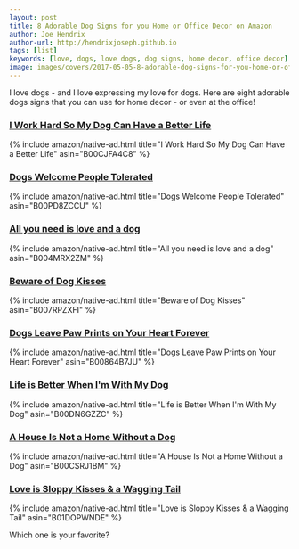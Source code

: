 ```yaml
---
layout: post
title: 8 Adorable Dog Signs for you Home or Office Decor on Amazon
author: Joe Hendrix
author-url: http://hendrixjoseph.github.io
tags: [list]
keywords: [love, dogs, love dogs, dog signs, home decor, office decor]
image: images/covers/2017-05-05-8-adorable-dog-signs-for-you-home-or-office-decor-on-amazon.jpg
---
```


I love dogs - and I love expressing my love for dogs. Here are eight adorable dogs signs that you can use for home decor - or even at the office!

### [I Work Hard So My Dog Can Have a Better Life](https://www.amazon.com/dp/B00CJFA4C8/?tag=puppy-post-list-20)

{% include amazon/native-ad.html title="I Work Hard So My Dog Can Have a Better Life" asin="B00CJFA4C8" %}

### [Dogs Welcome People Tolerated](https://www.amazon.com/dp/B00PD8ZCCU/?tag=puppy-post-list-20)

{% include amazon/native-ad.html title="Dogs Welcome People Tolerated" asin="B00PD8ZCCU" %}

### [All you need is love and a dog](https://www.amazon.com/dp/B004MRX2ZM/?tag=puppy-post-list-20)

{% include amazon/native-ad.html title="All you need is love and a dog" asin="B004MRX2ZM" %}

### [Beware of Dog Kisses](https://www.amazon.com/dp/B007RPZXFI/?tag=puppy-post-list-20)

{% include amazon/native-ad.html title="Beware of Dog Kisses" asin="B007RPZXFI" %}

### [Dogs Leave Paw Prints on Your Heart Forever](https://www.amazon.com/dp/B00864B7JU/?tag=puppy-post-list-20)

{% include amazon/native-ad.html title="Dogs Leave Paw Prints on Your Heart Forever" asin="B00864B7JU" %}

### [Life is Better When I'm With My Dog](https://www.amazon.com/dp/B00DN6GZZC/?tag=puppy-post-list-20)

{% include amazon/native-ad.html title="Life is Better When I'm With My Dog" asin="B00DN6GZZC" %}

### [A House Is Not a Home Without a Dog](https://www.amazon.com/dp/B00CSRJ1BM/?tag=puppy-post-list-20)

{% include amazon/native-ad.html title="A House Is Not a Home Without a Dog" asin="B00CSRJ1BM" %}

### [Love is Sloppy Kisses & a Wagging Tail](https://www.amazon.com/dp/B01DOPWNDE/?tag=puppy-post-list-20)

{% include amazon/native-ad.html title="Love is Sloppy Kisses & a Wagging Tail" asin="B01DOPWNDE" %}


Which one is your favorite?
